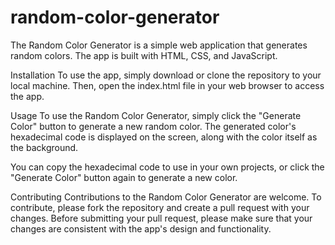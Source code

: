 # random-color-generator
The Random Color Generator is a simple web application that generates random colors. The app is built with HTML, CSS, and JavaScript.

Installation
To use the app, simply download or clone the repository to your local machine. Then, open the index.html file in your web browser to access the app.

Usage
To use the Random Color Generator, simply click the "Generate Color" button to generate a new random color. The generated color's hexadecimal code is displayed on the screen, along with the color itself as the background.

You can copy the hexadecimal code to use in your own projects, or click the "Generate Color" button again to generate a new color.

Contributing
Contributions to the Random Color Generator are welcome. To contribute, please fork the repository and create a pull request with your changes. Before submitting your pull request, please make sure that your changes are consistent with the app's design and functionality.
